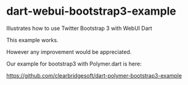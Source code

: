 dart-webui-bootstrap3-example
=============================

Illustrates how to use Twitter Bootstrap 3 with WebUI Dart


This example works.

However any improvement would be appreciated.


Our example for bootstrap3 with Polymer.dart is here:

https://github.com/clearbridgesoft/dart-polymer-bootstrap3-example
